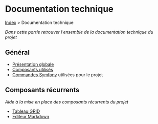 # Documentation technique

[Index](../../index.md) > Documentation technique

*Dans cette partie retrouver l'ensemble de la documentation technique du projet*

## Général
* [Présentation globale](description.md)
* [Composants utilisés](composants.md)
* [Commandes Symfony](commandes.md) utilisées pour le projet

## Composants récurrents
*Aide à la mise en place des composants récurrents du projet*

* [Tableau GRID](grid.md)
* [Editeur Markdown](editeur-markdown.md)